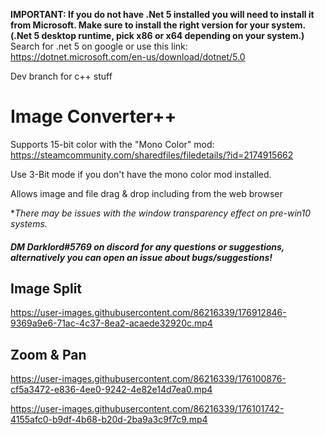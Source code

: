 **IMPORTANT: If you do not have .Net 5 installed you will need to install it from Microsoft. Make sure to install the right version for your system. (.Net 5 desktop runtime, pick x86 or x64 depending on your system.)** Search for .net 5 on google or use this link: https://dotnet.microsoft.com/en-us/download/dotnet/5.0

Dev branch for c++ stuff 

# Image Converter++
Supports 15-bit color with the "Mono Color" mod: https://steamcommunity.com/sharedfiles/filedetails/?id=2174915662

Use 3-Bit mode if you don't have the mono color mod installed.

Allows image and file drag & drop including from the web browser

**There may be issues with the window transparency effect on pre-win10 systems.*

##### DM Darklord#5769 on discord for any questions or suggestions, alternatively you can open an issue about bugs/suggestions!

## Image Split

https://user-images.githubusercontent.com/86216339/176912846-9369a9e6-71ac-4c37-8ea2-acaede32920c.mp4

## Zoom & Pan

https://user-images.githubusercontent.com/86216339/176100876-cf5a3472-e836-4ee0-9242-4e82e14d7ea0.mp4

https://user-images.githubusercontent.com/86216339/176101742-4155afc0-b9df-4b68-b20d-2ba9a3c9f7c9.mp4
